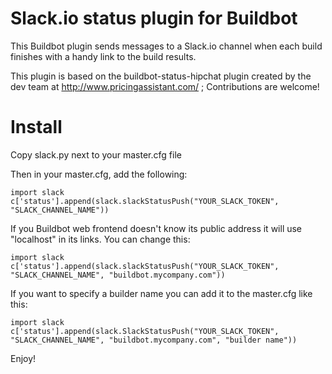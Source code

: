Slack.io status plugin for Buildbot
===================================

This Buildbot plugin sends messages to a Slack.io channel when each build finishes with a handy link to the build results.

This plugin is based on the buildbot-status-hipchat plugin created by the dev team at http://www.pricingassistant.com/ ; Contributions are welcome!

Install
=======

Copy slack.py next to your master.cfg file

Then in your master.cfg, add the following:

```
import slack
c['status'].append(slack.slackStatusPush("YOUR_SLACK_TOKEN", "SLACK_CHANNEL_NAME"))
```

If you Buildbot web frontend doesn't know its public address it will use "localhost" in its links. You can change this:

```
import slack
c['status'].append(slack.slackStatusPush("YOUR_SLACK_TOKEN", "SLACK_CHANNEL_NAME", "buildbot.mycompany.com"))
```

If you want to specify a builder name you can add it to the master.cfg like this:

```
import slack
c['status'].append(slack.SlackStatusPush("YOUR_SLACK_TOKEN", "SLACK_CHANNEL_NAME", "buildbot.mycompany.com", "builder name"))
```

Enjoy!

